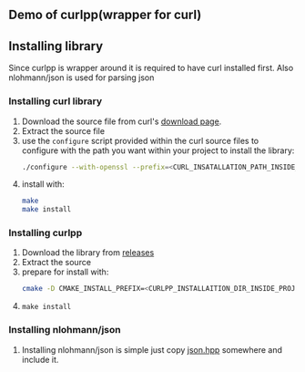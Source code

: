 ## Demo of curlpp(wrapper for curl)

## Installing library
Since curlpp is wrapper around it is required to have curl installed first. 
Also nlohmann/json is used for parsing json

### Installing curl library
1. Download the source file from curl's [download page](https://curl.se/download.html).
2. Extract the source file
3. use the `configure` script provided within the curl source files to configure with the path you want within
   your project to install the library: 
    ```sh
    ./configure --with-openssl --prefix=<CURL_INSATALLATION_PATH_INSIDE_PROJECT>
    ```
4. install with: 
   ```bash
   make
   make install
   ``` 

### Installing curlpp
1. Download the library from [releases](https://github.com/jpbarrette/curlpp/releases/tag/v0.8.1)
2. Extract the source
3. prepare for install with: 
    ```bash
    cmake -D CMAKE_INSTALL_PREFIX=<CURLPP_INSTALLAITION_DIR_INSIDE_PROJECT> -D CURL_LIBRARY=<CURL_INSATALLATION_PATH_INSIDE_PROJECT>/lib/libcurl.a -D CURL_INCLUDE_DIR=<CURL_INSATALLATION_PATH_INSIDE_PROJECT>/include
    ```
4. `make install`

### Installing nlohmann/json
1. Installing nlohmann/json is simple just copy [json.hpp](https://github.com/nlohmann/json/blob/develop/single_include/nlohmann/json.hpp) somewhere and include it.

